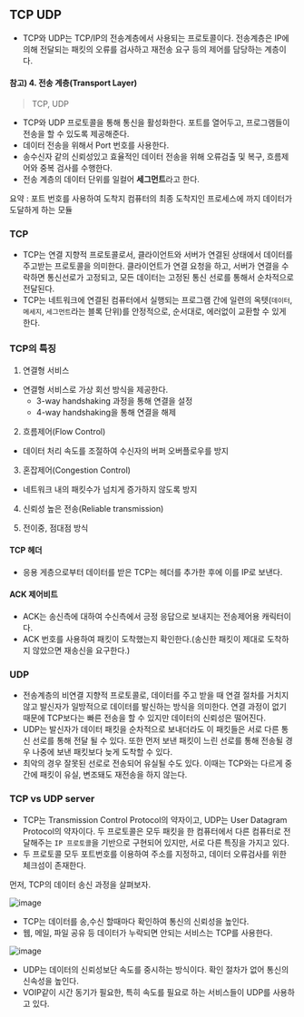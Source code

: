 ## TCP UDP

- TCP와 UDP는 TCP/IP의 전송계층에서 사용되는 프로토콜이다. 전송계층은 IP에 의해 전달되는 패킷의 오류를 검사하고 재전송 요구 등의 제어를 담당하는 계층이다.

#### 참고) 4. 전송 계층(Transport Layer)
> TCP, UDP
- TCP와 UDP 프로토콜을 통해 통신을 활성화한다. 포트를 열어두고, 프로그램들이 전송을 할 수 있도록 제공해준다.
- 데이터 전송을 위해서 Port 번호를 사용한다.
- 송수신자 같의 신뢰성있고 효율적인 데이터 전송을 위해 오류검출 및 복구, 흐름제어와 중복 검사를 수행한다.
- 전송 계층의 데이터 단위를 일컬어 **세그먼트**라고 한다.

요약 : 포트 번호를 사용하여 도착지 컴퓨터의 최종 도착지인 프로세스에 까지 데이터가 도달하게 하는 모듈


### TCP

- TCP는 연결 지향적 프로토콜로서, 클라이언트와 서버가 연결된 상태에서 데이터를 주고받는 프로토콜을 의미한다. 클라이언트가 연결 요청을 하고, 서버가 연결을 수락하면 통신선로가 고정되고, 모든 데이터는 고정된 통신 선로를 통해서 순차적으로 전달된다.
-  TCP는 네트워크에 연결된 컴퓨터에서 실행되는 프로그램 간에 일련의 옥텟(`데이터`, `메세지`, `세그먼트`라는 블록 단위)를 안정적으로, 순서대로, 에러없이 교환할 수 있게 한다.

### TCP의 특징

1. 연결형 서비스
  - 연결형 서비스로 가상 회선 방식을 제공한다.
    - 3-way handshaking 과정을 통해 연결을 설정
    - 4-way handshaking을 통해 연결을 해제

2. 흐름제어(Flow Control)
  - 데이터 처리 속도를 조절하여 수신자의 버퍼 오버플로우를 방지

3. 혼잡제어(Congestion Control)
  - 네트워크 내의 패킷수가 넘치게 증가하지 않도록 방지 

4. 신뢰성 높은 전송(Reliable transmission)

5. 전이중, 점대점 방식

#### TCP 헤더
- 응용 게층으로부터 데이터를 받은 TCP는 헤더를 추가한 후에 이를 IP로 보낸다.

#### ACK 제어비트
- ACK는 송신측에 대하여 수신측에서 긍정 응답으로 보내지는 전송제어용 캐릭터이다.
- ACK 번호를 사용하여 패킷이 도착했는지 확인한다.(송신한 패킷이 제대로 도착하지 않았으면 재송신을 요구한다.)


### UDP

- 전송계층의 비연결 지향적 프로토콜로, 데이터를 주고 받을 때 연결 절차를 거치지 않고 발신자가 일방적으로 데이터를 발신하는 방식을 의미한다. 연결 과정이 없기 때문에 TCP보다는 빠른 전송을 할 수 있지만 데이터의 신뢰성은 떨어진다.
- UDP는 발신자가 데이터 패킷을 순차적으로 보내더라도 이 패킷들은 서로 다른 통신 선로를 통해 전달 될 수 있다. 또한 먼저 보낸 패킷이 느린 선로를 통해 전송될 경우 나중에 보낸 패킷보다 늦게 도착할 수 있다.
- 최악의 경우 잘못된 선로로 전송되어 유실될 수도 있다. 이때는 TCP와는 다르게 중간에 패킷이 유실, 변조돼도 재전송을 하지 않는다.



### TCP vs UDP server

- TCP는 Transmission Control Protocol의 약자이고, UDP는 User Datagram Protocol의 약자이다. 두 프로토콜은 모두 패킷을 한 컴퓨터에서 다른 컴퓨터로 전달해주는 `IP 프로토콜`을 기반으로 구현되어 있지만, 서로 다른 특징을 가지고 있다.
- 두 프로토콜 모두 포트번호를 이용하여 주소를 지정하고, 데이터 오류검사를 위한 체크섬이 존재한다.

먼저, TCP의 데이터 송신 과정을 살펴보자.

![image](https://madplay.github.io/img/post/2018-02-04-network-tcp-udp-tcpip-2.png)

- TCP는 데이터를 송,수신 할때마다 확인하여 통신의 신뢰성을 높인다. 
- 웹, 메일, 파일 공유 등 데이터가 누락되면 안되는 서비스는 TCP를 사용한다.

![image](https://madplay.github.io/img/post/2018-02-04-network-tcp-udp-tcpip-3.png)

- UDP는 데이터의 신뢰성보단 속도를 중시하는 방식이다. 확인 절차가 없어 통신의 신속성을 높인다.
- VOIP같이 시간 동기가 필요한, 특히 속도를 필요로 하는 서비스들이 UDP를 사용하고 있다.


